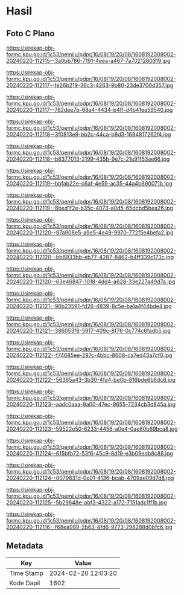 # Hasil

## Foto C Plano

https://sirekap-obj-formc.kpu.go.id/1c53/pemilu/pdpr/16/08/19/20/08/1608192008002-20240220-112115--3a0bb786-7191-4eea-a467-7a7021280319.jpg

https://sirekap-obj-formc.kpu.go.id/1c53/pemilu/pdpr/16/08/19/20/08/1608192008002-20240220-112117--fe26b219-36c3-4263-9b80-23de3700d357.jpg

https://sirekap-obj-formc.kpu.go.id/1c53/pemilu/pdpr/16/08/19/20/08/1608192008002-20240220-112117--782dee7b-68a4-4434-b4ff-d4b41ea59540.jpg

https://sirekap-obj-formc.kpu.go.id/1c53/pemilu/pdpr/16/08/19/20/08/1608192008002-20240220-112118--3f0813e9-bb2c-44ca-b8d3-1684817262f4.jpg

https://sirekap-obj-formc.kpu.go.id/1c53/pemilu/pdpr/16/08/19/20/08/1608192008002-20240220-112118--b8377013-2199-435b-9e7c-21e91f53ae66.jpg

https://sirekap-obj-formc.kpu.go.id/1c53/pemilu/pdpr/16/08/19/20/08/1608192008002-20240220-112119--bbfab22e-c6af-4e59-ac35-44a4b890071b.jpg

https://sirekap-obj-formc.kpu.go.id/1c53/pemilu/pdpr/16/08/19/20/08/1608192008002-20240220-112119--8bed1f2e-b35c-4073-a0d5-65dcbd5bea26.jpg

https://sirekap-obj-formc.kpu.go.id/1c53/pemilu/pdpr/16/08/19/20/08/1608192008002-20240220-112120--97a908e5-a9e5-4e49-9970-772f5e4befa2.jpg

https://sirekap-obj-formc.kpu.go.id/1c53/pemilu/pdpr/16/08/19/20/08/1608192008002-20240220-112120--bb6933bb-eb77-4287-8462-b4ff339c173c.jpg

https://sirekap-obj-formc.kpu.go.id/1c53/pemilu/pdpr/16/08/19/20/08/1608192008002-20240220-112120--63e46847-1018-4dd4-a628-33e227a49d7a.jpg

https://sirekap-obj-formc.kpu.go.id/1c53/pemilu/pdpr/16/08/19/20/08/1608192008002-20240220-112121--96b23591-fd26-4839-8c5e-ba1a4f44bde4.jpg

https://sirekap-obj-formc.kpu.go.id/1c53/pemilu/pdpr/16/08/19/20/08/1608192008002-20240220-112121--386053f6-5917-409c-8f76-0c774c6fadb5.jpg

https://sirekap-obj-formc.kpu.go.id/1c53/pemilu/pdpr/16/08/19/20/08/1608192008002-20240220-112122--f74685ee-297c-4bbc-8608-ca7ed43a7cf0.jpg

https://sirekap-obj-formc.kpu.go.id/1c53/pemilu/pdpr/16/08/19/20/08/1608192008002-20240220-112122--56365a43-3b30-4fa4-be0b-816bde6b6dc6.jpg

https://sirekap-obj-formc.kpu.go.id/1c53/pemilu/pdpr/16/08/19/20/08/1608192008002-20240220-112123--aadc0aaa-9a00-47ec-9655-7234cb3d845a.jpg

https://sirekap-obj-formc.kpu.go.id/1c53/pemilu/pdpr/16/08/19/20/08/1608192008002-20240220-112123--59522e50-6233-4456-a0e4-0ae80b69bca8.jpg

https://sirekap-obj-formc.kpu.go.id/1c53/pemilu/pdpr/16/08/19/20/08/1608192008002-20240220-112124--615bfb72-53f6-45c9-8d19-e3b09edb8c88.jpg

https://sirekap-obj-formc.kpu.go.id/1c53/pemilu/pdpr/16/08/19/20/08/1608192008002-20240220-112124--0079831d-0c01-4136-bcab-4709ae09d7d8.jpg

https://sirekap-obj-formc.kpu.go.id/1c53/pemilu/pdpr/16/08/19/20/08/1608192008002-20240220-112125--5b29648e-abf3-4322-a172-7151adc1ff1b.jpg

https://sirekap-obj-formc.kpu.go.id/1c53/pemilu/pdpr/16/08/19/20/08/1608192008002-20240220-112116--f68ea989-2b63-4fd6-9773-298288d0bfc6.jpg


## Metadata

| Key        | Value               |
| ---------- | ------------------- |
| Time Stamp | 2024-02-20 12:03:20 |
| Kode Dapil | 1602                |



